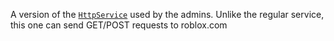 A version of the [`HttpService`](https://create.roblox.com/docs/reference/engine/classes/HttpService) used by the admins. Unlike the regular
service, this one can send GET/POST requests to roblox.com